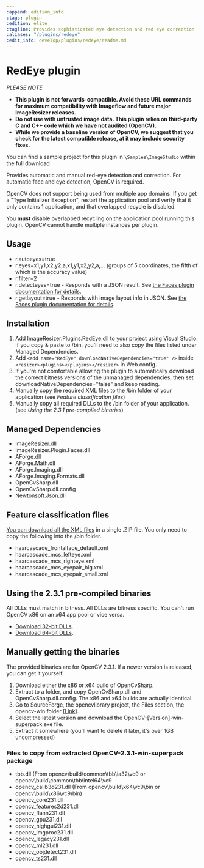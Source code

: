 ```yaml
---
:append: edition_info
:tags: plugin
:edition: elite
:tagline: Provides sophisticated eye detection and red eye correction
:aliases: "/plugins/redeye"
:edit_info: develop/plugins/redeye/readme.md
---
```


# RedEye plugin

*PLEASE NOTE*
* **This plugin is not forwards-compatible. Avoid these URL commands for maximum compatibility with Imageflow and future major ImageResizer releases.**
* **Do not use with untrusted image data. This plugin relies on third-party C and C++ code which we have not audited (OpenCV).**
* **While we provide a baseline version of OpenCV, we suggest that you check for the latest compatible release, at it may include security fixes.**

You can find a sample project for this plugin in `\Samples\ImageStudio` within the full download 

Provides automatic and manual red-eye detection and correction. For automatic face and eye detection, OpenCV is required.

OpenCV does not support being used from multiple app domains. If you get a "Type Initializer Exception", restart the application pool and verify that it only contains 1 application, and that overlapped recycle is disabled.

You **must** disable overlapped recycling on the application pool running this plugin. OpenCV cannot handle multiple instances per plugin.


## Usage

* r.autoeyes=true
* r.eyes=x1,y1,x2,y2,a,x1,y1,x2,y2,a,... (groups of 5 coordinates, the fifth of which is the accuracy value)
* r.filter=2
* r.detecteyes=true - Responds with a JSON result. See [the Faces plugin documentation for details](/plugins/faces).
* r.getlayout=true - Responds with image layout info in JSON. See [the Faces plugin documentation for details](/plugins/faces).

## Installation

1. Add ImageResizer.Plugins.RedEye.dll to your project using Visual Studio. If you copy & paste to /bin, you'll need to also copy the files listed under Managed Dependencies.
2. Add `<add name="RedEye" downloadNativeDependencies="true" />` inside `<resizer><plugins></plugins></resizer>` in Web.config.
3. If you're not comfortable allowing the plugin to automatically download the correct bitness versions of the unmanaged dependencies, then set downloadNativeDependencies="false" and keep reading.
3. Manually copy the required XML files to the /bin folder of your application (see *Feature classification files*)
4. Manually copy all required DLLs to the /bin folder of your application. (see *Using the 2.3.1 pre-compiled binaries*)



## Managed Dependencies

* ImageResizer.dll
* ImageResizer.Plugin.Faces.dll
* AForge.dll
* AForge.Math.dll
* AForge.Imaging.dll
* AForge.Imaging.Formats.dll 
* OpenCvSharp.dll
* OpenCvSharp.dll.config
* Newtonsoft.Json.dll


## Feature classification files

[You can download all the XML files](http://downloads.imageresizing.net/OpenCV-2.3.1-all-cascades.zip) in a single .ZIP file. You only need to copy the following into the /bin folder.

* haarcascade\_frontalface\_default.xml
* haarcascade\_mcs\_lefteye.xml
* haarcascade\_mcs\_righteye.xml
* haarcascade\_mcs\_eyepair_big.xml
* haarcascade\_mcs\_eyepair\_small.xml

## Using the 2.3.1 pre-compiled binaries

All DLLs must match in bitness. All DLLs are bitness specific. You can't run OpenCV x86 on an x64 app pool or vice versa.

* [Download 32-bit DLLs](http://downloads.imageresizing.net/OpenCv-min-2.3.1-x86.zip).
* [Download 64-bit DLLs](http://downloads.imageresizing.net/OpenCv-min-2.3.1-x64.zip).

## Manually getting the binaries

The provided binaries are for OpenCV 2.3.1. If a newer version is released, you can get it yourself. 

1. Download either the [x86](http://code.google.com/p/opencvsharp/downloads/detail?name=OpenCvSharp-2.3.1-x86-20120218.zip&can=2&q=) or [x64](http://code.google.com/p/opencvsharp/downloads/detail?name=OpenCvSharp-2.3.1-x64-20120218.zip&can=2&q=) build of OpenCvSharp.
2. Extract to a folder, and copy OpenCvSharp.dll and OpenCvSharp.dll.config. The x86 and x64 builds are actually identical. 
3. Go to SourceForge, the opencvlibrary project, the Files section, the opencv-win folder \[[Link](http://sourceforge.net/projects/opencvlibrary/files/opencv-win/)\].
4. Select the latest version and download the OpenCV-[Version]-win-superpack.exe file. 
5. Extract it somewhere (you'll want to delete it later, it's over 1GB uncompressed)

### Files to copy from extracted OpenCV-2.3.1-win-superpack package

* tbb.dll (From opencv\build\common\tbb\ia32\vc9 or opencv\build\common\tbb\intel64\vc9
* opencv\_calib3d231.dll (From opencv\build\x64\vc9\bin or opencv\build\x86\vc9\bin)
* opencv\_core231.dll
* opencv\_features2d231.dll
* opencv\_flann231.dll
* opencv\_gpu231.dll
* opencv\_highgui231.dll
* opencv\_imgproc231.dll
* opencv\_legacy231.dll
* opencv\_ml231.dll
* opencv\_objdetect231.dll
* opencv\_ts231.dll